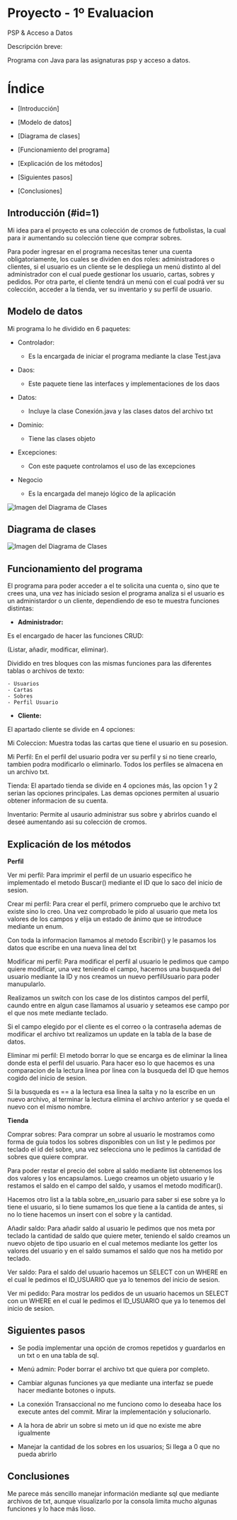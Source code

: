 # Proyecto - 1º Evaluacion

PSP &amp; Acceso a Datos

Descripción breve:

Programa con Java para las asignaturas psp y acceso a datos.

# Índice

- [Introducción]

- [Modelo de datos]

- [Diagrama de clases]

- [Funcionamiento del programa]

- [Explicación de los métodos]

- [Siguientes pasos]

- [Conclusiones]


## Introducción (#id=1)

Mi idea para el proyecto es una colección de cromos de futbolistas, la cual para ir aumentando su colección tiene que comprar sobres.

Para poder ingresar en el programa necesitas tener una cuenta obligatoriamente, los cuales se dividen en dos roles: administradores o clientes, si el usuario es un cliente se le despliega un menú distinto al del administrador con el cual puede gestionar los usuario, cartas, sobres y pedidos. Por otra parte, el cliente tendrá un menú con el cual podrá ver su colección, acceder a la tienda, ver su inventario y su perfil de usuario.

## Modelo de datos

Mi programa lo he dividido en 6 paquetes:

- Controlador:
  - Es la encargada de iniciar el programa mediante la clase Test.java

- Daos:
  - Este paquete tiene las interfaces y implementaciones de los daos

- Datos:
  - Incluye la clase Conexión.java y las clases datos del archivo txt

- Dominio:
  - Tiene las clases objeto

- Excepciones:
  - Con este paquete controlamos el uso de las excepciones

- Negocio
  - Es la encargada del manejo lógico de la aplicación

![Imagen del Diagrama de Clases](https://raw.githubusercontent.com/IgnacioPerez12/Proyecto_1Evaluacion_Cromos/master/recursos/paquetes.png)

## Diagrama de clases

![Imagen del Diagrama de Clases](https://raw.githubusercontent.com/IgnacioPerez12/Proyecto_1Evaluacion_Cromos/master/recursos/Diagrama_Clases.png)


## Funcionamiento del programa

El programa para poder acceder a el te solicita una cuenta o, sino que te crees una, una vez has iniciado sesion el programa analiza si el usuario es un administardor o un cliente, dependiendo de eso te muestra funciones distintas:


- **Administrador:**

Es el encargado de hacer las funciones CRUD:

(Listar, añadir, modificar, eliminar).

Dividido en tres bloques con las mismas funciones para las diferentes tablas o archivos de texto:

    - Usuarios
    - Cartas
    - Sobres
    - Perfil Usuario


- **Cliente:**

El apartado cliente se divide en 4 opciones:

Mi Coleccion: Muestra todas las cartas que tiene el usuario en su posesion.

Mi Perfil: En el perfil del usuario podra ver su perfil y si no tiene crearlo, tambien podra modificarlo o eliminarlo. Todos los perfiles se almacena en un archivo txt.

Tienda: El apartado tienda se divide en 4 opciones más, las opcion 1 y 2 serian las opciones principales. Las demas opciones permiten al usuario obtener informacion de su cuenta.

Inventario: Permite al usaurio administrar sus sobre y abrirlos cuando el deseé aumentando asi su colección de cromos.



## Explicación de los métodos

**Perfil**

Ver mi perfil: Para imprimir el perfil de un usuario especifico he implementado el metodo Buscar() mediante el ID que lo saco del inicio de sesion.

Crear mi perfil: Para crear el perfil, primero compruebo que le archivo txt existe sino lo creo. Una vez comprobado le pido al usuario que meta los valores de los campos y elija un estado de ánimo que se introduce mediante un enum.

Con toda la informacion llamamos al metodo Escribir() y le pasamos los datos que escribe en una nueva linea del txt

Modificar mi perfil: Para modificar el perfil al usuario le pedimos que campo quiere modificar, una vez teniendo el campo, hacemos una busqueda del usuario mediante la ID y nos creamos un nuevo perfilUsuario para poder manupularlo.

Realizamos un switch con los case de los distintos campos del perfil, caundo entre en algun case llamamos al usuario y seteamos ese campo por el que nos mete mediante teclado.

Si el campo elegido por el cliente es el correo o la contraseña ademas de modificar el archivo txt realizamos un update en la tabla de la base de datos.

Eliminar mi perfil: El metodo borrar lo que se encarga es de eliminar la linea donde esta el perfil del usuario. Para hacer eso lo que hacemos es una comparacion de la lectura linea por linea con la busqueda del ID que hemos cogido del inicio de sesion.

Si la busqueda es == a la lectura esa linea la salta y no la escribe en un nuevo archivo, al terminar la lectura elimina el archivo anterior y se queda el nuevo con el mismo nombre.

**Tienda**

Comprar sobres: Para comprar un sobre al usuario le mostramos como forma de guia todos los sobres disponibles con un list y le pedimos por teclado el id del sobre, una vez selecciona uno le pedimos la cantidad de sobres que quiere comprar.

Para poder restar el precio del sobre al saldo mediante list obtenemos los dos valores y los encapsulamos. Luego creamos un objeto usuario y le restamos el saldo en el campo del saldo, y usamos el metodo modificar().

Hacemos otro list a la tabla sobre\_en\_usuario para saber si ese sobre ya lo tiene el usuario, si lo tiene sumamos los que tiene a la cantida de antes, si no lo tiene hacemos un insert con el sobre y la cantidad.

Añadir saldo: Para añadir saldo al usuario le pedimos que nos meta por teclado la cantidad de saldo que quiere meter, teniendo el saldo creamos un nuevo objeto de tipo usuario en el cual metemos mediante los getter los valores del usuario y en el saldo sumamos el saldo que nos ha metido por teclado.

Ver saldo: Para el saldo del usuario hacemos un SELECT con un WHERE en el cual le pedimos el ID\_USUARIO que ya lo tenemos del inicio de sesion.

Ver mi pedido: Para mostrar los pedidos de un usuario hacemos un SELECT con un WHERE en el cual le pedimos el ID\_USUARIO que ya lo tenemos del inicio de sesion.

## Siguientes pasos

- Se podía implementar una opción de cromos repetidos y guardarlos en un txt o en una tabla de sql.

- Menú admin: Poder borrar el archivo txt que quiera por completo.

- Cambiar algunas funciones ya que mediante una interfaz se puede hacer mediante botones o inputs.

- La conexión Transaccional no me funciono como lo deseaba hace los execute antes del commit. Mirar la implementación y solucionarlo.

- A la hora de abrir un sobre si meto un id que no existe me abre igualmente

- Manejar la cantidad de los sobres en los usuarios; Si llega a 0 que no pueda abrirlo

## Conclusiones

Me parece más sencillo manejar información mediante sql que mediante archivos de txt, aunque visualizarlo por la consola limita mucho algunas funciones y lo hace más lioso.


